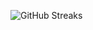 ![GitHub Streaks](https://github-streaks-mqc9.onrender.com/streak/happilli/image?theme=midnight&cache_bust=1743616286&lang=ja)
